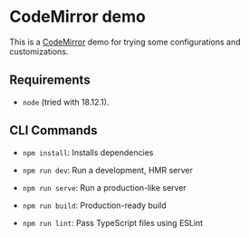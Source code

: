 # CodeMirror demo

This is a [CodeMirror](https://codemirror.net) demo for trying some configurations and customizations.

## Requirements

* `node` (tried with 18.12.1).

## CLI Commands
*   `npm install`: Installs dependencies

*   `npm run dev`: Run a development, HMR server

*   `npm run serve`: Run a production-like server

*   `npm run build`: Production-ready build

*   `npm run lint`: Pass TypeScript files using ESLint
